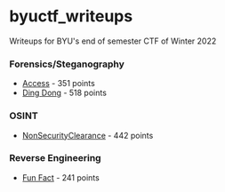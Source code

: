 # byuctf_writeups

Writeups for BYU's end of semester CTF of Winter 2022

### Forensics/Steganography

+ [Access](./Access) - 351 points
+ [Ding Dong](./DingDong) - 518 points

### OSINT

+ [NonSecurityClearance](./NonSecurityClearance) - 442 points

### Reverse Engineering

+ [Fun Fact](./FunFact) - 241 points
